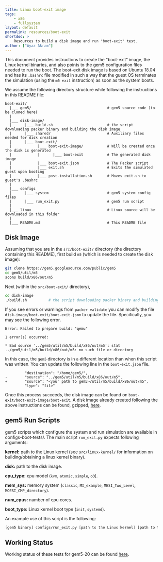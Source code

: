 ```yaml
---
title: Linux boot-exit image
tags:
    - x86
    - fullsystem
layout: default
permalink: resources/boot-exit
shortdoc: >
    Resources to build a disk image and run "boot-exit" test.
author: ["Ayaz Akram"]
---
```


This document provides instructions to create the "boot-exit" image, the Linux kernel binaries, and also points to the gem5 configuration files needed to run the boot.
The boot-exit disk image is based on Ubuntu 18.04 and has its `.bashrc` file modified in such a way that the guest OS terminates the simulation (using the `m5 exit` instruction) as soon as the system boots.

We assume the following directory structure while following the instructions in this README file:

```
boot-exit/
  |___ gem5/                                   # gem5 source code (to be cloned here)
  |
  |___ disk-image/
  |      |___ build.sh                         # the script downloading packer binary and building the disk image
  |      |___ shared/                          # Auxiliary files needed for disk creation
  |      |___ boot-exit/
  |            |___ boot-exit-image/           # Will be created once the disk is generated
  |            |      |___ boot-exit           # The generated disk image
  |            |___ boot-exit.json             # The Packer script
  |            |___ exit.sh                    # Exits the simulated guest upon booting
  |            |___ post-installation.sh       # Moves exit.sh to guest's .bashrc
  |
  |___ configs
  |      |___ system                           # gem5 system config files
  |      |___ run_exit.py                      # gem5 run script
  |
  |___ linux                                   # Linux source will be downloaded in this folder
  |
  |___ README.md                               # This README file
```


## Disk Image

Assuming that you are in the `src/boot-exit/` directory (the directory containing this README), first build `m5` (which is needed to create the disk image):

```sh
git clone https://gem5.googlesource.com/public/gem5
cd gem5/util/m5
scons build/x86/out/m5
```

Next (within the `src/boot-exit/` directory),

```sh
cd disk-image
./build.sh          # the script downloading packer binary and building the disk image
```

If you see errors or warnings from `packer validate` you can modify the file `disk-image/boot-exit/boot-exit.json` to update the file.
Specifically, you may see the following error.

```
Error: Failed to prepare build: "qemu"

1 error(s) occurred:

* Bad source '../gem5/util/m5/build/x86/out/m5': stat
../gem5/util/m5/build/x86/out/m5: no such file or directory
```

In this case, the `gem5` directory is in a different location than when this script was written.
You can update the following line in the `boot-exit.json` file.

```
         "destination": "/home/gem5/",
-        "source": "../gem5/util/m5/build/x86/out/m5",
+        "source": "<your path to gem5>/util/m5/build/x86/out/m5",
         "type": "file"
```

Once this process succeeds, the disk image can be found on `boot-exit/boot-exit-image/boot-exit`.
A disk image already created following the above instructions can be found, gzipped, [here](http://dist.gem5.org/dist/v21-1/images/x86/ubuntu-18-04/boot-exit.img.gz).


## gem5 Run Scripts

gem5 scripts which configure the system and run simulation are available in configs-boot-tests/.
The main script `run_exit.py` expects following arguments:

**kernel:** path to the Linux kernel (see `src/linux-kernel/` for information on building/obtaining a linux kernel binary).

**disk:** path to the disk image.

**cpu_type:** cpu model (`kvm`, `atomic`, `simple`, `o3`).

**mem_sys:** memory system (`classic`, `MI_example`, `MESI_Two_Level`, `MOESI_CMP_directory`).

**num_cpus:** number of cpu cores.

**boot_type:** Linux kernel boot type (`init`, `systemd`).

An example use of this script is the following:

```sh
[gem5 binary] configs/run_exit.py [path to the Linux kernel] [path to the disk image] kvm classic 4 init
```

## Working Status

Working status of these tests for gem5-20 can be found [here](https://www.gem5.org/documentation/benchmark_status/gem5-20).
